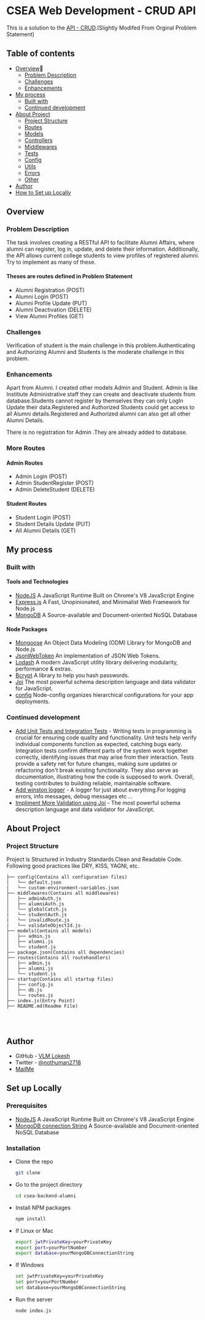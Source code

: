 # CSEA Web Development - CRUD API

This is a solution to the [API - CRUD](./task_data/CRUD%20API.pdf).(Slightly Modifed From Orginal Problem Statement)

## Table of contents

- [Overview](#overview)
  - [Problem Description](#problem-description)
  - [Challenges](#challenges)
  - [Enhancements](#enhancements)
- [My process](#my-process)
  - [Built with](#built-with)
  - [Continued development](#continued-development)
- [About Project](#about-project)
  - [Project Structure](#project-structure)
  - [Routes](#routes)
  - [Models](#models)
  - [Controllers](#controllers)
  - [Middlewares](#middlewares)
  - [Tests](#tests)
  - [Config](#config)
  - [Utils](#utils)
  - [Errors](#errors)
  - [Other](#other)
- [Author](#author)
- [How to Set up Locally](#set-up-locally)

## Overview

### Problem Description

The task involves creating a RESTful API to facilitate Alumni Affairs, where alumni can register, log in, update, and delete their information. Additionally, the API allows current college students to view profiles of registered alumni. Try to implement as many of these.

#### Theses are routes defined in Problem Statement

- Alumni Registration (POST)
- Alumni Login (POST)
- Alumni Profile Update (PUT)
- Alumni Deactivation (DELETE)
- View Alumni Profiles (GET)

### Challenges

Verification of student is the main challenge in this problem.Authenticating and Authorizing Alumni and Students is the moderate challenge in this problem.

### Enhancements

Apart from Alumni. I created other models Admin and Student.
Admin is like Institiute Administrative staff they can create and deactivate students from database.Students cannot register by themselves they can only LogIn Update their data.Registered and Authorized Students could get access to all Alumni details.Registered and Authorized alumni can also get all other Alumni Details.

There is no registration for Admin .They are already added to database.

### More Routes

#### Admin Routes

- Admin Login (POST)
- Admin StudentRegister (POST)
- Admin DeleteStudent (DELETE)

#### Student Routes

- Student Login (POST)
- Student Details Update (PUT)
- All Alumni Details (GET)

## My process

### Built with

#### Tools and Technologies

- [NodeJS](https://nodejs.org/en/docs) A JavaScript Runtime Built on Chrome's V8 JavaScript Engine
- [Express.js](https://expressjs.com/) A Fast, Unopinionated, and Minimalist Web Framework for Node.js
- [MongoDB](https://www.mongodb.com/docs/) A Source-available and Document-oriented NoSQL Database

#### Node Packages

- [Mongoose](https://mongoosejs.com/docs/) An Object Data Modeling (ODM) Library for MongoDB and Node.js
- [JsonWebToken](https://www.npmjs.com/package/jsonwebtoken) An implementation of JSON Web Tokens.
- [Lodash](https://lodash.com/docs/) A modern JavaScript utility library delivering modularity, performance & extras.
- [Bcrypt](https://www.npmjs.com/package/bcrypt) A library to help you hash passwords.
- [Joi](https://joi.dev/api/) The most powerful schema description language and data validator for JavaScript.
- [config](https://www.npmjs.com/package/config) Node-config organizes hierarchical configurations for your app deployments.

### Continued development

- [Add Unit Tests and Integration Tests](https://jestjs.io/docs/en/getting-started) - Writing tests in programming is crucial for ensuring code quality and functionality. Unit tests help verify individual components function as expected, catching bugs early. Integration tests confirm different parts of the system work together correctly, identifying issues that may arise from their interaction. Tests provide a safety net for future changes, making sure updates or refactoring don't break existing functionality. They also serve as documentation, illustrating how the code is supposed to work. Overall, testing contributes to building reliable, maintainable software.
- [Add winston logger](https://www.npmjs.com/package/winston) - A logger for just about everything.For logging errors, info messages, debug messages etc ...
- [Impliment More Validation using Joi](https://joi.dev/api/) - The most powerful schema description language and data validator for JavaScript.

## About Project

### Project Structure

Project is Structured in Industry Standards.Clean and Readable Code.
Following good practices like DRY, KISS, YAGNI, etc.

```
├── config(Contains all configuration files)
│   └── default.json
|   └── custom-environment-variables.json
├── middlewares(Contains all middlewares)
│   ├── adminAuth.js
│   ├── alumniAuth.js
│   └── globalCatch.js
|   └── studentAuth.js
|   └── invalidRoute.js
|   └── validateObjectId.js
├── models(Contains all models)
│   ├── admin.js
│   ├── alumni.js
│   └── student.js
├── package.json(Contains all dependencies)
├── routes(Contains all routehandlers)
│   ├── admin.js
│   ├── alumni.js
│   └── student.js
├── startup(Contains all startup files)
│   ├── config.js
│   ├── db.js
│   └── routes.js
├── index.js(Entry Point)
├── README.md(Readme File)




```

## Author

- GitHub - [VLM Lokesh](https://github.com/nothuman2718)
- Twitter - [@nothuman2718](https://x.com/nothuman2718?s=21)
- [MailMe](mailto:nothuman2.718@gmail.com)

## Set up Locally

### Prerequisites

- [NodeJS](https://nodejs.org/en/docs) A JavaScript Runtime Built on Chrome's V8 JavaScript Engine
- [MongoDB connection String](https://www.mongodb.com/docs/) A Source-available and Document-oriented NoSQL Database

### Installation

- Clone the repo
  ```sh
  git clone
  ```
- Go to the project directory
  ```sh
  cd csea-backend-alumni
  ```
- Install NPM packages
  ```sh
  npm install
  ```
- If Linux or Mac
  ```sh
  export jwtPrivateKey=yourPrivateKey
  export port=yourPortNumber
  export database=yourMongoDBConnectionString
  ```
- If Windows
  ```sh
  set jwtPrivateKey=yourPrivateKey
  set port=yourPortNumber
  set database=yourMongoDBConnectionString
  ```
- Run the server
  ```sh
  node index.js
  ```
